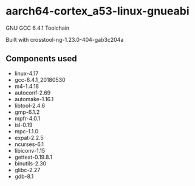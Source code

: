 # aarch64-cortex_a53-linux-gnueabi

GNU GCC 6.4.1 Toolchain

Built with crosstool-ng-1.23.0-404-gab3c204a

## Components used

- linux-4.17
- gcc-6.4.1_20180530
- m4-1.4.18
- autoconf-2.69
- automake-1.16.1
- libtool-2.4.6
- gmp-6.1.2
- mpfr-4.0.1
- isl-0.19
- mpc-1.1.0
- expat-2.2.5
- ncurses-6.1
- libiconv-1.15
- gettext-0.19.8.1
- binutils-2.30
- glibc-2.27
- gdb-8.1

